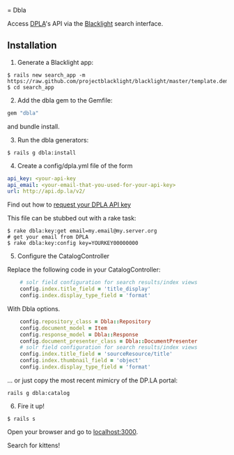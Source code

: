 = Dbla

Access [DPLA](http://dp.la)'s API via the [Blacklight](http://projectblacklight.org/) search interface.

## Installation

1. Generate a Blacklight app:

```console
$ rails new search_app -m https://raw.github.com/projectblacklight/blacklight/master/template.demo.rb
$ cd search_app
```

2. Add the dbla gem to the Gemfile:

```ruby
gem "dbla"
```
and bundle install.

3. Run the dbla generators:

```console
$ rails g dbla:install
```

4. Create a config/dpla.yml file of the form

```yml
api_key: <your-api-key
api_email: <your-email-that-you-used-for-your-api-key>
url: http://api.dp.la/v2/
```

Find out how to [request your DPLA API key](http://dp.la/info/developers/codex/policies/#get-a-key)

This file can be stubbed out with a rake task:

```console
$ rake dbla:key:get email=my.email@my.server.org
# get your email from DPLA
$ rake dbla:key:config key=YOURKEY00000000
```

5. Configure the CatalogController

Replace the following code in your CatalogController:

```ruby
    # solr field configuration for search results/index views
    config.index.title_field = 'title_display'
    config.index.display_type_field = 'format'
```

With Dbla options.

```ruby
    config.repository_class = Dbla::Repository
    config.document_model = Item
    config.response_model = Dbla::Response
    config.document_presenter_class = Dbla::DocumentPresenter
    # solr field configuration for search results/index views
    config.index.title_field = 'sourceResource/title'
    config.index.thumbnail_field = 'object'
    config.index.display_type_field = 'format'
```

... or just copy the most recent mimicry of the DP.LA portal:

```console
rails g dbla:catalog
```

6. Fire it up!

```console
$ rails s
```

Open your browser and go to [localhost:3000](http://localhost:3000).

Search for kittens!